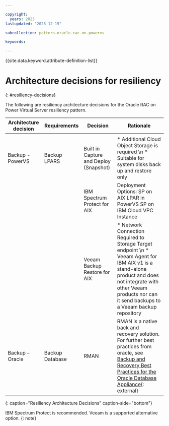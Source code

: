 ```yaml
---

copyright:
  years: 2023
lastupdated: "2023-12-15"

subcollection: pattern-oracle-rac-on-powervs

keywords:

---
```


{{site.data.keyword.attribute-definition-list}}

# Architecture decisions for resiliency
{: #resiliency-decisions}

The following are resiliency architecture decisions for the Oracle RAC on Power Virtual Server resiliency pattern.

| Architecture decision        | Requirements | Decision                    |Rationale                                                                                                                                                                                      |
|--------------------|------------------|----------------------------------------|-----------------------------------------------------------------------------------------------------------------------------------------------------------------------------------------------------------------|
|                  |                                        |                                                                                                                                                                                                                 |
| Backup - PowerVS   | Backup LPARS    | Built in Capture and Deploy (Snapshot) | * Additional Cloud Object Storage is required \n * Suitable for system disks back up and restore only                                                                                                                                      |
|                    |                  | IBM Spectrum Protect for AIX          | Deployment Options:  SP on AIX LPAR in PowerVS SP on IBM Cloud VPC Instance                                                                                                                                     |
|                    |                  | Veeam Backup Restore for AIX           | * Network Connection Required to Storage Target endpoint \n * Veeam Agent for IBM AIX v1 is a stand-alone product and does not integrate with other Veeam products nor can it send backups to a Veeam backup repository |
| Backup – Oracle    | Backup Database  | RMAN                                   | RMAN is a native back and recovery solution. For further best practices from oracle, see [Backup and Recovery Best Practices for the Oracle Database Appliance](https://www.oracle.com/docs/tech/oda-backup-recovery-technical-brief.pdf){: external}                                     |
{: caption="Resiliency Architecture Decisions" caption-side="bottom"}

IBM Spectrum Protect is recommended. Veeam is a supported alternative option.
{: note}
